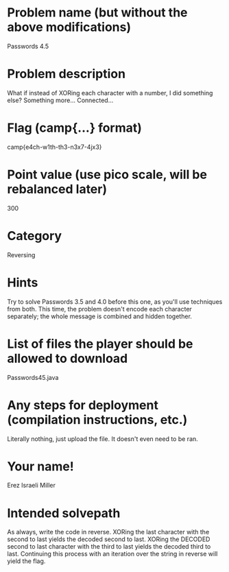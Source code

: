# Problem name (but without the above modifications)
Passwords 4.5
# Problem description
What if instead of XORing each character with a number, I did something else? Something more... Connected...
# Flag (camp{...} format)
camp{e4ch-w1th-th3-n3x7-4jx3}
# Point value (use pico scale, will be rebalanced later)
300
# Category
Reversing
# Hints
Try to solve Passwords 3.5 and 4.0 before this one, as you'll use techniques from both.
This time, the problem doesn't encode each character separately; the whole message is combined and hidden together.
# List of files the player should be allowed to download
Passwords45.java
# Any steps for deployment (compilation instructions, etc.)
Literally nothing, just upload the file. It doesn't even need to be ran.
# Your name!
Erez Israeli Miller
# Intended solvepath
As always, write the code in reverse. 
XORing the last character with the second to last yields the decoded second to last.
XORing the DECODED second to last character with the third to last yields the decoded third to last.
Continuing this process with an iteration over the string in reverse will yield the flag.
